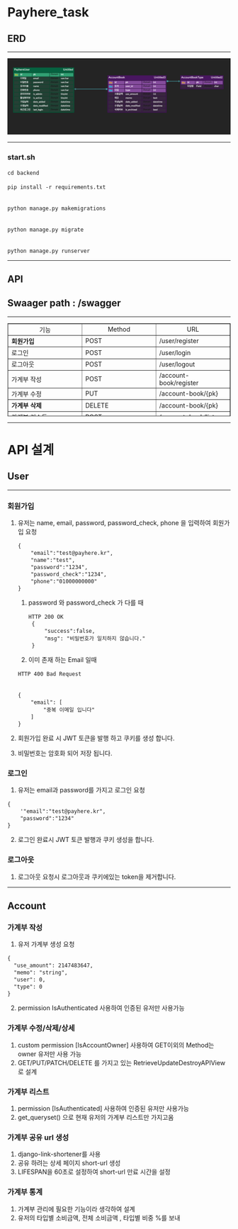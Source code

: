 # Payhere_task

## ERD

----

![erd](erd.png)

----
### start.sh
```　
cd backend

pip install -r requirements.txt


python manage.py makemigrations


python manage.py migrate


python manage.py runserver
```

---

## API

## Swaager path : /swagger


----
<table style="border-collapse: collapse; width: 100%; height: 210px;" border="1" data-ke-align="alignLeft" data-ke-style="style12">
<tbody>
<tr style="height: 19px;">
<td style="width: 25%; text-align: center; height: 19px;">기능</td>
<td style="width: 25%; text-align: center; height: 19px;">Method</td>
<td style="width: 25%; height: 19px; text-align: center;">URL</td>
</tr>
<tr style="height: 17px;">
<td style="width: 25%; height: 17px;"><b>회원가입</b></td>
<td style="width: 25%; height: 17px;">POST</td>
<td style="width: 25%; height: 17px;">/user/register</td>
</tr>
<tr style="height: 19px;">
<td style="width: 25%; height: 19px;">로그인</td>
<td style="width: 25%; height: 19px;">POST</td>
<td style="width: 25%; height: 19px;">/user/login</td>
</tr>
<tr style="height: 17px;">
<td style="width: 25%; height: 17px;">로그아웃 </td>
<td style="width: 25%; height: 17px;">POST</td>
<td style="width: 25%; height: 17px;">/user/logout</td>
</tr>
<tr style="height: 17px;">
<td style="width: 25%; height: 17px;">가계부 작성</td>
<td style="width: 25%; height: 17px;">POST</td>
<td style="width: 25%; height: 17px;">/account-book/register</td>
</tr>
<tr style="height: 17px;">
<td style="width: 25%; height: 17px;">가계부 수정</td>
<td style="width: 25%; height: 17px;">PUT</td>
<td style="width: 25%; height: 17px;">/account-book/{pk}</td>
</tr>
<tr style="height: 17px;">
<td style="width: 25%; height: 17px;"><b>가계부 삭제</b></td>
<td style="width: 25%; height: 17px;">DELETE</td>
<td style="width: 25%; height: 17px;">/account-book/{pk}</td>
</tr>
<tr style="height: 17px;">
<td style="width: 25%; height: 17px;">가계부 리스트</td>
<td style="width: 25%; height: 17px;">POST</td>
<td style="width: 25%; height: 17px;">/account-book/list</td>
</tr>
<tr style="height: 17px;">
<td style="width: 25%; height: 17px;"><b>가계부 디테일</b></td>
<td style="width: 25%; height: 17px;">PUT</td>
<td style="width: 25%; height: 17px;">/account-book/{pk}</td>
</tr>
<tr style="height: 17px;">
<td style="width: 25%; height: 17px;"><b>가계부 복제</b></td>
<td style="width: 25%; height: 17px;">POST</td>
<td style="width: 25%; height: 17px;">/account-book/clone/{pk}</td>
</tr>
<tr style="height: 17px;">
<td style="width: 25%; height: 17px;">가계부 공유 URL 생성</td>
<td style="width: 25%; height: 17px;">GET</td>
<td style="width: 25%; height: 17px;">/account-book/share/{pk}</td>
</tr>
<tr style="height: 19px;">
<td style="width: 25%; height: 19px;">가계부 통계</td>
<td style="width: 25%; height: 19px;">GET</td>
<td style="width: 25%; height: 19px;">account-book/stat</td>
</tr>
</tbody>
</table>

---

# API 설계

## User

---
### 회원가입
1. 유저는 name, email, password, password_check, phone 을 입력하여 회원가입 요청

    ~~~
    {
        "email":"test@payhere.kr",
        "name":"test",
        "password":"1234",
        "password_check":"1234",
        "phone":"01000000000"
    }
    ~~~

   1. password 와 password_check 가 다를 때
      ~~~
      HTTP 200 OK
       {
           "success":false,
           "msg": "비밀번호가 일치하지 않습니다."
       }
      ~~~

   2.  이미 존재 하는 Email 일때

      ~~~
      HTTP 400 Bad Request
    
    
      {
          "email": [
              "중복 이메일 입니다"
          ]
      }
      ~~~
2. 회원가입 완료 시 JWT 토큰을 발행 하고 쿠키를 생성 합니다.

3. 비밀번호는 암호화 되어 저장 됩니다.

### 로그인
1. 유저는 email과 password를 가지고 로그인 요청
~~~
{
    '"email":"test@payhere.kr",
    "password":"1234"
}
~~~
 
2. 로그인 완료시 JWT 토큰 발행과 쿠키 생성을 합니다.

### 로그아웃

1. 로그아웃 요청시 로그아웃과 쿠키에있는 token을 제거합니다.

--- 

## Account

### 가계부 작성
1. 유저 가계부 생성 요청 
~~~
{
  "use_amount": 2147483647,
  "memo": "string",
  "user": 0,
  "type": 0
}
~~~
2. permission IsAuthenticated 사용하여 인증된 유저만 사용가능


### 가계부 수정/삭제/상세
1. custom permission [IsAccountOwner] 사용하여 GET이외의 Method는 owner 유저만 사용 가능
2. GET/PUT/PATCH/DELETE 를 가지고 있는 RetrieveUpdateDestroyAPIView 로 설계

### 가계부 리스트
1. permission [IsAuthenticated] 사용하여 인증된 유저만 사용가능
2. get_queryset() 으로 현재 유저의 가계부 리스트만 가지고옴

### 가계부 공유 url 생성
1. django-link-shortener를 사용
2. 공유 하려는 상세 페이지 short-url 생성
3. LIFESPAN을 60초로 설정하여 short-url 만료 시간을 설정

### 가계부 통계
1. 가계부 관리에 필요한 기능이라 생각하여 설계
2. 유저의 타입별 소비금액, 전체 소비금액 , 타입별 비중 %를 보내